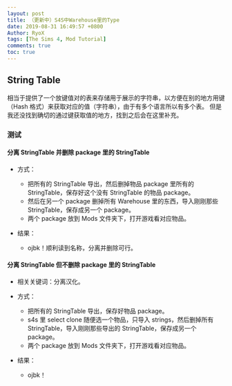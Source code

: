 ```yaml
---
layout: post
title: （更新中）S4S中Warehouse里的Type
date: 2019-08-31 16:49:57 +0800
Author: RyoX
tags: [The Sims 4, Mod Tutorial]
comments: true
toc: true
---
```


## String Table

相当于提供了一个放键值对的表来存储用于展示的字符串，以方便在别的地方用键（Hash 格式）来获取对应的值（字符串），由于有多个语言所以有多个表。
但是我还没找到确切的通过键获取值的地方，找到之后会在这里补充。

<!--break-->

### 测试

#### 分离 StringTable 并删除 package 里的 StringTable

- 方式：

  - 把所有的 StringTable 导出，然后删掉物品 package 里所有的 StringTable，保存好这个没有 StringTable 的物品 package。
  - 然后在另一个 package 删掉所有 Warehouse 里的东西，导入刚刚那些 StringTable，保存成另一个 package。
  - 两个 package 放到 Mods 文件夹下，打开游戏看对应物品。

- 结果：

  - ojbk！顺利读到名称，分离并删除可行。

#### 分离 StringTable 但不删除 package 里的 StringTable

- 相关关键词：分离汉化。

- 方式：

  - 把所有的 StringTable 导出，保存好物品 package。
  - s4s 里 select clone 随便选一个物品，只导入 strings，然后删掉所有 StringTable，导入刚刚那些导出的 StringTable，保存成另一个 package。
  - 两个 package 放到 Mods 文件夹下，打开游戏看对应物品。

- 结果：

  - ojbk！
